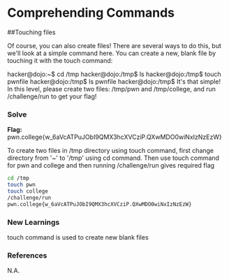 # Comprehending Commands

##Touching files

Of course, you can also create files! There are several ways to do this, but we'll look at a simple command here. You can create a new, blank file by touching it with the touch command:

hacker@dojo:~$ cd /tmp
hacker@dojo:/tmp$ ls
hacker@dojo:/tmp$ touch pwnfile
hacker@dojo:/tmp$ ls
pwnfile
hacker@dojo:/tmp$
It's that simple! In this level, please create two files: /tmp/pwn and /tmp/college, and run /challenge/run to get your flag!

### Solve
**Flag:** pwn.college{w_6aVcATPuJObI9QMX3hcXVCziP.QXwMDO0wiNxIzNzEzW}

To create two files in /tmp directory using touch command, first change directory from '~' to '/tmp' using cd command. Then use touch command for pwn and college and then running /challenge/run gives required flag


```bash
cd /tmp
touch pwn
touch college
/challenge/run
pwn.college{w_6aVcATPuJObI9QMX3hcXVCziP.QXwMDO0wiNxIzNzEzW}
```

### New Learnings
touch command is used to create new blank files

### References 
N.A.
